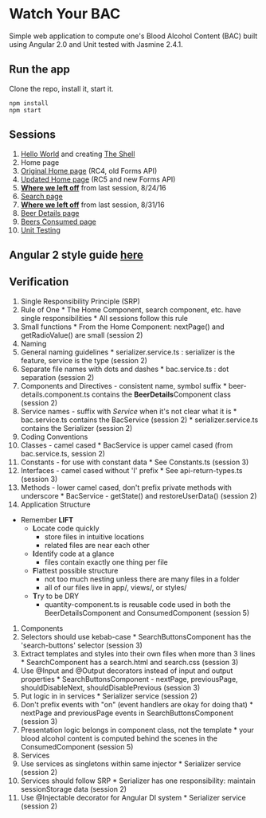# Watch Your BAC

Simple web application to compute one's Blood Alcohol Content (BAC) built using Angular 2.0 and Unit tested with Jasmine 2.4.1.

## Run the app

Clone the repo, install it, start it.

```
npm install
npm start
```

## Sessions

1. [Hello World](http://plnkr.co/edit/jcDMNeNrgOhAxvo6QFGi?p=preview) and creating [The Shell](http://plnkr.co/edit/Te07jE3fttP7XgQAiAjx?p=preview)
1. Home page
  1. [Original Home page](http://plnkr.co/edit/xBUBLzztIT4RBQHgUHVB?p=preview) (RC4, old Forms API)
  1. [Updated Home page](http://plnkr.co/edit/4a7GFPDubSZFBVKKgkZs?p=preview) (RC5 and new Forms API)
  1. [**Where we left off**](http://plnkr.co/edit/4zIxVyOzI7vAKlBQmSGh?p=preview) from last session, 8/24/16
1. [Search page](http://plnkr.co/edit/3Ersc8BTwudRC9cnaLYs?p=preview)
  1. [**Where we left off**](http://plnkr.co/edit/3XHWiMkBnsjXwj4dCnQj) from last session, 8/31/16
1. [Beer Details page](https://plnkr.co/edit/NbIKgUr3DUYcEkdxMoJG?p=preview)
1. [Beers Consumed page](http://plnkr.co/edit/HuIhAfsRCDz7iF0C6HWd?p=preview)
1. [Unit Testing](http://plnkr.co/edit/kwbzi9FZyXro85fSBFxF?p=preview)

## Angular 2 style guide [here](https://angular.io/docs/ts/latest/guide/style-guide.html)

## Verification

1. Single Responsibility Principle (SRP)
  1. Rule of One
    * The Home Component, search component, etc. have single responsibilities
    * All sessions follow this rule
  1. Small functions
    * From the Home Component: nextPage() and getRadioValue() are small (session 2)
1. Naming
  1. General naming guidelines
    * serializer.service.ts : serializer is the feature, service is the type (session 2)
  1. Separate file names with dots and dashes
    * bac.service.ts : dot separation (session 2)
  1. Components and Directives - consistent name, symbol suffix
    * beer-details.component.ts contains the **BeerDetails**Component class (session 2)
  1. Service names - suffix with *Service* when it's not clear what it is
    * bac.service.ts contains the BacService (session 2)
    * serializer.service.ts contains the Serializer (session 2)
1. Coding Conventions
  1. Classes - camel cased
    * BacService is upper camel cased (from bac.service.ts, session 2)
  1. Constants - for use with constant data
    * See Constants.ts (session 3)
  1. Interfaces - camel cased without 'I' prefix
    * See api-return-types.ts (session 3)
  1. Methods - lower camel cased, don't prefix private methods with underscore
    * BacService - getState() and restoreUserData() (session 2)
1. Application Structure
  * Remember **LIFT**
    * **L**ocate code quickly
      * store files in intuitive locations
      * related files are near each other
    * **I**dentify code at a glance
      * files contain exactly one thing per file
    * **F**lattest possible structure
      * not too much nesting unless there are many files in a folder
      * all of our files live in app/, views/, or styles/
    * **T**ry to be DRY
      * quantity-component.ts is reusable code used in both the BeerDetailsComponent and ConsumedComponent (session 5)
1. Components
  1. Selectors should use kebab-case
    * SearchButtonsComponent has the 'search-buttons' selector (session 3)
  1. Extract templates and styles into their own files when more than 3 lines
    * SearchComponent has a search.html and search.css (session 3)
  1. Use @Input and @Output decorators instead of input and output properties
    * SearchButtonsComponent - nextPage, previousPage, shouldDisableNext, shouldDisablePrevious (session 3)
  1. Put logic in in services
    * Serializer service (session 2)
  1. Don't prefix events with "on" (event handlers are okay for doing that)
    * nextPage and previousPage events in SearchButtonsComponent (session 3)
  1. Presentation logic belongs in component class, not the template
    * your blood alcohol content is computed behind the scenes in the ConsumedComponent (session 5)
1. Services
  1. Use services as singletons within same injector
    * Serializer service (session 2)
  1. Services should follow SRP
    * Serializer has one responsibility: maintain sessionStorage data (session 2)
  1. Use @Injectable decorator for Angular DI system
    * Serializer service (session 2)
